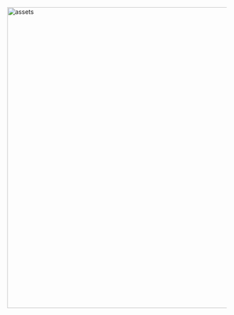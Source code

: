 <img width="691" alt="assets" src="https://github.com/mindyng/mindyng.github.io/assets/12889138/e86f10ce-283b-4aee-bee8-4a40f8a6043d">

